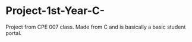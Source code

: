 # Project-1st-Year-C-
Project from CPE 007 class. Made from C and is basically a basic student portal.
